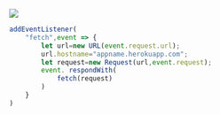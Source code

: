 ﻿[![](https://www.herokucdn.com/deploy/button.png)](https://heroku.com/deploy?template=https://github.com/ttfreewfe/asdd.git)

```js
addEventListener(
    "fetch",event => {
        let url=new URL(event.request.url);
        url.hostname="appname.herokuapp.com";
        let request=new Request(url,event.request);
        event. respondWith(
            fetch(request)
        )
    }
)
```